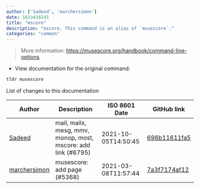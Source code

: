 ```yaml
---
author: ['Sadeed', 'marchersimon']
date: 1633438245
title: "mscore"
description: "mscore, This command is an alias of `musescore`."
categories: "common"
---
```

> More information: <https://musescore.org/handbook/command-line-options>.

- View documentation for the original command:

```bash
tldr musescore
```
List of changes to this documentation


Author | Description | ISO 8601 Date | GitHub link
------|-----|-----|-----
[Sadeed](mailto:sadeeedw@gmail.com) | mail, mailx, mesg, mmv, monop, most, mscore: add link (#6795) | 2021-10-05T14:50:45 | [696b11611fa5](https://github.com/tldr-pages/tldr/commit/696b11611fa5c0ebd61d71d470fc2cd34b700f08)
[marchersimon](mailto:50295997+marchersimon@users.noreply.github.com) | musescore: add page (#5368) | 2021-03-08T11:57:44 | [7a3f7174af12](https://github.com/tldr-pages/tldr/commit/7a3f7174af123c5bc498d25d410361c362558a9d)

